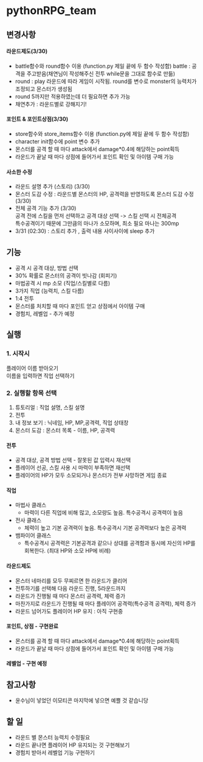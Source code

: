# pythonRPG_team

## 변경사항  
#### 라운드제도(3/30)  
- battle함수와 round함수 이용 (function.py 제일 끝에 두 함수 작성함) battle : 공격을 주고받음(채연님이 작성해주신 전투 while문을 그대로 함수로 만듦)  
- round : play 라운드에 따라 게임이 시작됨. round를 변수로 monster의 능력치가 조정되고 몬스터가 생성됨  
- round 5까지만 적용하였는데 더 필요하면 추가 가능  
- 채연추가 : 라운드별로 강해지기!  
#### 포인트 & 포인트상점(3/30)  
- store함수와 store_items함수 이용 (function.py에 제일 끝에 두 함수 작성함)  
- character init함수에 point 변수 추가  
- 몬스터를 공격 할 때 마다 attack에서 damage*0.4에 해당하는 point획득  
- 라운드가 끝날 때 마다 상점에 들어가서 포인트 확인 및 아이템 구매 가능  
#### 사소한 수정  
- 라운드 설명 추가 (스토리) (3/30)  
- 몬스터 도감 수정 : 라운드별 몬스터의 HP, 공격력을 반영하도록 몬스터 도감 수정 (3/30)  
- 전체 공격 기능 추가 (3/30)  
공격 전에 스킬을 먼저 선택하고 공격 대상 선택 -> 스킬 선택 시 전체공격  
특수공격이기 때문에 그만큼의 마나가 소모하며, 최소 필요 마나는 300mp  
- 3/31 (02:30) : 스토리 추가 , 출력 내용 사이사이에 sleep 추가



## 기능

- 공격 시 공격 대상, 방법 선택  
- 30% 확률로 몬스터의 공격이 빗나감 (회피기)  
- 마법공격 시 mp 소모 (직업/스킬별로 다름)  
- 3가지 직업 (능력치, 스킬 다름)  
- 1:4 전투  
- 몬스터를 처치할 때 마다 포인트 얻고 상점에서 아이템 구매  
- 경험치, 레벨업 - 추가 예정

## 실행


### 1. 시작시
플레이어 이름 받아오기  
이름을 입력하면 직업 선택하기  
### 2. 실행할 항목 선택 
1. 튜토리얼 : 직업 설명, 스킬 설명  
2. 전투  
3. 내 정보 보기 : 닉네임, HP, MP,공격력, 직업 상태창  
4. 몬스터 도감 : 몬스터 목록 - 이름, HP, 공격력  
#### 전투
- 공격 대상, 공격 방법 선택 - 잘못된 값 입력시 재선택  
- 플레이어 선공, 스킬 사용 시 마력이 부족하면 재선택  
- 플레이어의 HP가 모두 소모되거나 몬스터가 전부 사망하면 게임 종료  
#### 직업
- 마법사 클래스  
  - 마력이 다른 직업에 비해 많고, 소모량도 높음. 특수공격시 공격력이 높음  
- 전사 클래스  
  - 체력이 높고 기본 공격력이 높음. 특수공격시 기본 공격력보다 높은 공격력  
- 뱀파이어 클래스  
  - 특수공격시 공격력은 기본공격과 같으나 상대를 공격함과 동시에 자신의 HP를 회복한다. (최대 HP와 소모 HP에 비례)  
#### 라운드제도  
- 몬스터 네마리를 모두 무찌르면 한 라운드가 클리어  
- 전투하기를 선택해 다음 라운드 진행, 5라운드까지  
- 라운드가 진행될 때 마다 몬스터 공격력, 체력 증가  
- 마찬가지로 라운드가 진행될 때 마다 플레이어 공격력(특수공격 공격력), 체력 증가
- 라운드 넘어가도 플레이어 HP 유지 : 아직 구현중  
#### 포인트, 상점 - 구현완료
- 몬스터를 공격 할 때 마다 attack에서 damage*0.4에 해당하는 point획득  
- 라운드가 끝날 때 마다 상점에 들어가서 포인트 확인 및 아이템 구매 가능  
#### 레벨업 - 구현 예정


## 참고사항
- 윤수님이 넣었던 이모티콘 마지막에 넣으면 예쁠 것 같습니당  

## 할 일 
- 라운드 별 몬스터 능력치 수정필요  
- 라운드 끝나면 플레이어 HP 유지되는 것 구현해보기  
- 경험치 받아서 레벨업 기능 구현하기
